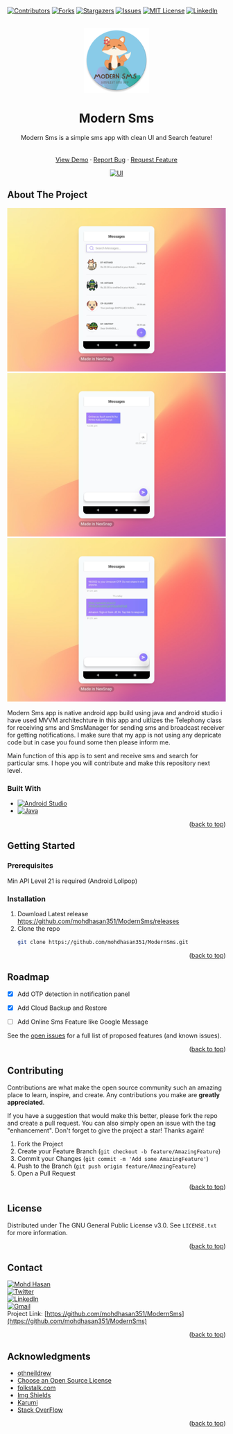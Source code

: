 <!-- Improved compatibility of back to top link: See: https://github.com/othneildrew/Best-README-Template/pull/73 -->
<a name="readme-top"></a>
<!--
*** Thanks for checking out the Best-README-Template. If you have a suggestion
*** that would make this better, please fork the repo and create a pull request
*** or simply open an issue with the tag "enhancement".
*** Don't forget to give the project a star!
*** Thanks again! Now go create something AMAZING! :D
-->



<!-- PROJECT SHIELDS -->
<!--
*** I'm using markdown "reference style" links for readability.
*** Reference links are enclosed in brackets [ ] instead of parentheses ( ).
*** See the bottom of this document for the declaration of the reference variables
*** for contributors-url, forks-url, etc. This is an optional, concise syntax you may use.
*** https://www.markdownguide.org/basic-syntax/#reference-style-links
-->
[![Contributors][contributors-shield]][contributors-url]
[![Forks][forks-shield]][forks-url]
[![Stargazers][stars-shield]][stars-url]
[![Issues][issues-shield]][issues-url]
[![MIT License][license-shield]][license-url]
[![LinkedIn][linkedin-shield]][linkedin-url]


<!-- PROJECT LOGO -->
<br />
<div align="center">
  <a href="https://github.com/othneildrew/Best-README-Template">
    <img src="https://github.com/mohdhasan351/ModernSms/blob/master/app/src/debug/res/mipmap-xxxhdpi/ic_launcher_round.png" alt="Logo" width="150" height="150">
  </a>
  <h1 align="center"> <b>Modern Sms</b></h1>

  <p align="center">
    Modern Sms is a simple sms app with clean UI and Search feature!
    <br />
    <br />
    <br />
    <a href="https://github.com/mohdhasan351/ModernSms">View Demo</a>
    ·
    <a href="https://github.com/mohdhasan351/ModernSms/issues">Report Bug</a>
    ·
    <a href="https://github.com/mohdhasan351/ModernSms/issues">Request Feature</a>
  </p>
</div>



<div align="center">
  <a href="https://github.com/othneildrew/Best-README-Template">
    <img src="https://github.com/mohdhasan351/ModernSms/blob/0a51074f7191ee1dfca5b6aa35344881341546b0/MainUI.gif"alt="UI" width="367" height="750">
  </a>
  </div>




<!-- ABOUT THE PROJECT -->
## About The Project
[![Product Name Screen Shot][MainUI]](https://example.com)
[![Product Name Screen Shot][ViewUITwo]](https://example.com)
[![Product Name Screen Shot][ViewUI]](https://example.com)

Modern Sms app is native android app build using java and android studio i have used MVVM architechture in this app and uitlizes the Telephony class for receiving sms and SmsManager for sending sms and broadcast receiver for getting notifications. I make sure that my app is not using any depricate code but in case you found some then please inform me.

Main function of this app is to sent and receive sms and search for particular sms. I hope you will contribute and make this repository next level.




### Built With


* [![Android Studio][Android]][Android-url]
* [![Java][Java.com]][Java-url]

<p align="right">(<a href="#readme-top">back to top</a>)</p>



<!-- GETTING STARTED -->
## Getting Started


### Prerequisites

Min API Level 21 is required (Android Lolipop)

### Installation

1. Download Latest release https://github.com/mohdhasan351/ModernSms/releases
2. Clone the repo
   ```sh
   git clone https://github.com/mohdhasan351/ModernSms.git
   ```

<p align="right">(<a href="#readme-top">back to top</a>)</p>





<!-- ROADMAP -->
## Roadmap

- [x] Add OTP detection in notification panel
- [x] Add Cloud Backup and Restore
- [ ] Add Online Sms Feature like Google Message


See the [open issues](https://github.com/mohdhasan351/ModernSms/issues) for a full list of proposed features (and known issues).

<p align="right">(<a href="#readme-top">back to top</a>)</p>



<!-- CONTRIBUTING -->
## Contributing

Contributions are what make the open source community such an amazing place to learn, inspire, and create. Any contributions you make are **greatly appreciated**.

If you have a suggestion that would make this better, please fork the repo and create a pull request. You can also simply open an issue with the tag "enhancement".
Don't forget to give the project a star! Thanks again!

1. Fork the Project
2. Create your Feature Branch (`git checkout -b feature/AmazingFeature`)
3. Commit your Changes (`git commit -m 'Add some AmazingFeature'`)
4. Push to the Branch (`git push origin feature/AmazingFeature`)
5. Open a Pull Request

<p align="right">(<a href="#readme-top">back to top</a>)</p>



<!-- LICENSE -->
## License

Distributed under The GNU General Public License v3.0. See `LICENSE.txt` for more information.

<p align="right">(<a href="#readme-top">back to top</a>)</p>



<!-- CONTACT -->
## Contact

[![Mohd Hasan][Telegram]][Telegram-url]
<br>
[![Twitter][Twitter]][Twitter-url]
<br>
[![LinkedIn][linkedin-shield]][linkedin-url]
<br>
[![Gmail][Gmail]][Gmail-url]
<br>
Project Link: [https://github.com/mohdhasan351/ModernSms](https://github.com/mohdhasan351/ModernSms)

<p align="right">(<a href="#readme-top">back to top</a>)</p>



<!-- ACKNOWLEDGMENTS -->
## Acknowledgments

* [othneildrew](https://github.com/othneildrew/Best-README-Template)
* [Choose an Open Source License](https://choosealicense.com)
* [folkstalk.com](https://www.folkstalk.com/tech/how-to-check-if-the-date-belongs-to-current-week-or-not-code-examples/)
* [Img Shields](https://shields.io)
* [Karumi](https://github.com/Karumi/Dexter/)
* [Stack OverFlow](https://stackoverflow.com/questions/57175226/how-to-disable-night-mode-in-my-application-even-if-night-mode-is-enable-in-andr)

<p align="right">(<a href="#readme-top">back to top</a>)</p>



<!-- MARKDOWN LINKS & IMAGES -->
<!-- https://www.markdownguide.org/basic-syntax/#reference-style-links -->
[contributors-shield]: https://img.shields.io/github/contributors/mohdhasan351/ModernSms.svg?style=for-the-badge
[contributors-url]: https://github.com/mohdhasan351/ModernSms/graphs/contributors
[forks-shield]: https://img.shields.io/github/forks/mohdhasan351/ModernSms.svg?style=for-the-badge
[forks-url]: https://github.com/mohdhasan351/ModernSms/network/members
[stars-shield]: https://img.shields.io/github/stars/mohdhasan351/ModernSms.svg?style=for-the-badge
[stars-url]: https://github.com/mohdhasan351/ModernSms/stargazers
[issues-shield]: https://img.shields.io/github/issues/mohdhasan351/ModernSms.svg?style=for-the-badge
[issues-url]: https://github.com/mohdhasan351/ModernSms/issues
[license-shield]: https://img.shields.io/github/license/mohdhasan351/ModernSms?style=for-the-badge
[license-url]: https://github.com/mohdhasan351/ModernSms/blob/master/LICENSE
[linkedin-shield]: https://img.shields.io/badge/-LinkedIn-black.svg?style=for-the-badge&logo=linkedin&colorB=555
[linkedin-url]: https://www.linkedin.com/in/mohdhasan351/
[MainUI]: https://github.com/mohdhasan351/ModernSms/blob/d1ff47c333f9985f22b3f0dbb9ed339416435c5b/mainUi.png
[ViewUI]: https://github.com/mohdhasan351/ModernSms/blob/d1ff47c333f9985f22b3f0dbb9ed339416435c5b/ViewUi.png
[ViewUITwo]: https://github.com/mohdhasan351/ModernSms/blob/d1ff47c333f9985f22b3f0dbb9ed339416435c5b/ViewUiTwo.png
[Android]: https://img.shields.io/badge/Android%20Studio-3DDC84.svg?style=for-the-badge&logo=android-studio&logoColor=white
[Android-url]: https://developer.android.com
[Java.com]: https://img.shields.io/badge/java-%23ED8B00.svg?style=for-the-badge&logo=java&logoColor=white
[Java-url]: https://www.java.com/
[Twitter]:https://img.shields.io/badge/Twitter-%231DA1F2.svg?style=for-the-badge&logo=Twitter&logoColor=white
[Twitter-url]:https://twitter.com/h1asan
[Telegram]:https://img.shields.io/badge/Telegram-2CA5E0?style=for-the-badge&logo=telegram&logoColor=white
[Telegram-url]:https://t.me/mohdhasan351
[Gmail]:https://img.shields.io/badge/Gmail-D14836?style=for-the-badge&logo=gmail&logoColor=white
[Gmail-url]:mohdhasan351@gmail.com
